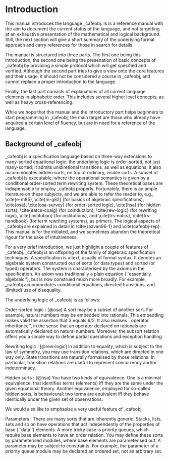 Introduction
============

This manual introduces the language \_cafeobj. Is is a reference manual
with the aim to document the current status of the language, and not
targetting at an exhaustive presentation of the mathematical and logical
background. Still, the next section will give a short summary of the
underlying formal approach and carry references for those in search
for details.

The manual is structured into three parts. The first one being this
introduction, the second one being the presenation of basic concepts
of \_cafeobj by providing a simple protocol which will get specified
and verified. Although the second part tries to give a view onto the
core features and their usage, it should not be considered a course in
\_cafeobj, and cannot replace a proper introduction to the language.

Finally, the last part consists of explanations of all current
language elements in alphabetic order. This includes several higher
level concepts, as well as heavy cross-referencing.

While we hope that this manual and the introductory part helps
beginners to start programming in \_cafeobj, the main target are those
who already have acquired a certain level of fluency, but are in need
for a reference of the language.


Background of \_cafeobj
----------------------
\_cafeobj is a specification language based on three-way extensions to
many-sorted equational logic: the underlying logic is
order-sorted, not just many-sorted; it admits unidiretional transitions,
as well as equations; it also accommodates hidden sorts, on top of
ordinary, visible sorts. A subset of \_cafeobj is executable, where the
operational semantics is given by a conditional order-sorted term rewriting
system. These theoretical bases are indispensable to employ \_cafeobj properly.
Fortunately, there is an ample literature on these subjects, and we are able
to refer the reader to, e.g., \cite{e-m85}, \cite{m-g82} (for basics of
algebraic specifications), \cite{osa}, \cite{osa-survey} (for order-sorted
logic), \cite{hsa} (for hidden sorts), \cite{eatcs-coalg} (for coinduction),
\cite{rew-logic} (for rewriting
logic), \cite{institution} (for institutions), and \cite{trs-eatcs},
\cite{trs-handbook} (for term rewriting systems), as primers.
The logical aspects of \_cafeobj are explained in detail in \cite{razvan96-1}
and \cite{cafeobj-rep}. This manual is for the initiated, and we sometimes
abandon the theoretical rigour for the sake of intuitiveness.

For a very brief introduction, we just highlight a couple of features
of \_cafeobj. \_cafeobj is an offspring of the family of algebraic
specification techniques. A specification is a text, usually of
formal syntax. It denotes an algebraic system constructed out of
sorts (or data types) and sorted (or typed) operators. The system
is characterised by the axioms in the specification. An axiom was
traditionally a plain equation (``essentially algebraic''), but is now
construed much more broadly. For example, \_cafeobj accommodates
conditional equations, directed transitions, and (limited) use of
disequality.

The underlying logic of \_cafeobj is as follows:

Order-sorted logic
  : [@osa] A sort may be a subset of
    another sort. For example, natural numbers may be embedded into rationals.
    This embedding makes valid the assertion that 3 equals 6/2. It also
    realises ``operator inheritance'', in the sense that an operator
    declared on rationals are automatically declared on natural numbers.
    Moreover, the subsort relation offers you a simple way to define
    partial operations and exception handling.

Rewriting logic
  : [@rew-logic] In addition to equality,
    which is subject to the law of symmetry, you may use transition relations,
    which are directed in one way only. State transitions are
    naturally formalised by those relations. In particular, transition
    relations are useful to represent concurrency and/or indeterminacy.

Hidden sorts
  : [@hsa] You have two kinds of equivalence. One
    is a minimal equivalence, that identifies terms (elements) iff
    they are the same under the given equational theory. Another
    equivalence, employed for so-called hidden sorts, is behavioural:
    two terms are equivalent iff they behave identically under the
    given set of observations.

We would also like to emphasise a very useful feature of \_cafeobj.

Parameters
  : There are many sorts that are inherently
    generic. Stacks, lists, sets and so on have operations that
    act independently of the properties of base (``data'') elements.
    A more tricky case is priority queues, which require base elements to
    have an order relation. You may define these sorts by
    parameterised modules, where base elements are parameterised out.
    A parameter may be subject to constraints. For example, the parameter
    of a priority queue module may be declared an ordered set, not
    an arbitrary set.


